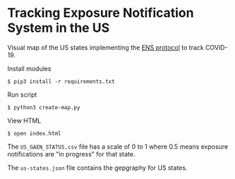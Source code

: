 # Tracking Exposure Notification System in the US

Visual map of the US states implementing the [ENS protocol](https://www.google.com/covid19/exposurenotifications/) to track COVID-19.

Install modules
```console
$ pip3 install -r requirements.txt
```

Run script
```console
$ python3 create-map.py
```

View HTML
```console
$ open index.html
```

The `US_GAEN_STATUS.csv` file has a scale of 0 to 1 where 0.5 means exposure notifications are "in progress" for that state.

The `us-states.json` file contains the gepgraphy for US states.